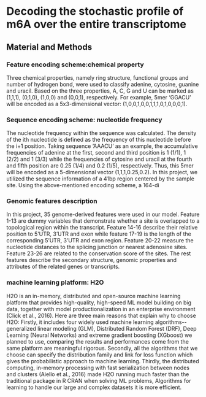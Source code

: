 # Decoding the stochastic profile of m6A over the entire transcriptome
## Material and Methods
### Feature encoding scheme:chemical property
Three chemical properties, namely ring structure, functional groups and number of hydrogen bond, were used to classify adenine, cytosine, guanine and uracil. Based on the three properties, A, C, G and U can be marked as (1,1,1), (0,1,0), (1,0,0) and (0,0,1), respectively. For example, 5mer ‘GGACU’ will be encoded as a 5x3-dimensional vector: (1,0,0,1,0,0,1,1,1,0,1,0,0,0,1). 
### Sequence encoding scheme: nucleotide frequency
The nucleotide frequency within the sequence was calculated. The density of the ith nucleotide is defined as the frequency of this nucleotide before the i+1 position. Taking sequence ‘AAACU’ as an example, the accumulative frequencies of adenine at the first, second and third position is 1 (1/1), 1 (2/2) and 1 (3/3) while the frequencies of cytosine and uracil at the fourth and fifth position are 0.25 (1/4) and 0.2 (1/5), respectively. Thus, this 5mer will be encoded as a 5-dimensional vector (1,1,1,0.25,0.2). In this project, we utilized the sequence information of a 41bp region centered by the sample site. Using the above-mentioned encoding scheme, a 164-di

### Genomic features description
In this project, 35 genome-derived features were used in our model. Feature 1-13 are dummy variables that demonstrate whether a site is overlapped to a topological region within the transcript. Feature 14-16 describe their relative position to 5’UTR, 3’UTR and exon while feature 17-19 is the length of the corresponding 5’UTR, 3’UTR and exon region. Feature 20-22 measure the nucleotide distances to the splicing junction or nearest adenosine sites. Feature 23-26 are related to the conservation score of the sites. The rest features describe the secondary structure, genomic properties and attributes of the related genes or transcripts.

### machine learning platform: H2O
H2O is an in-memory, distributed and open-source machine learning platform that provides high-quality, high-speed ML model building on big data, together with model productionalization in an enterprise environment (Click et al., 2016). Here are three main reasons that explain why to choose H2O: Firstly, it includes four widely used machine learning algorithms--generalized linear modeling (GLM), Distributed Random Forest (DRF), Deep Learning (Neural Networks) and extreme gradient boosting (XGboost) we planned to use, comparing the results and performances come from the same platform are meaningful rigorous. Secondly, all the algorithms that we choose can specify the distribution family and link for loss function which gives the probabilistic approach to machine learning. Thirdly, the distributed computing, in-memory processing with fast serialization between nodes and clusters (Aiello et al., 2016) made H2O running much faster than the traditional package in R CRAN when solving ML problems, Algorithms for learning to handle our large and complex datasets it is more efficient. 
